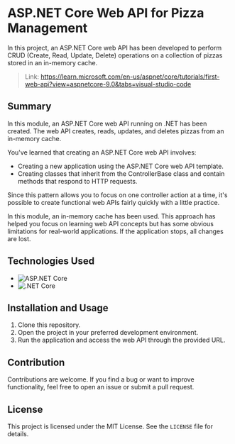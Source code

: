 # ASP.NET Core Web API for Pizza Management

In this project, an ASP.NET Core web API has been developed to perform CRUD (Create, Read, Update, Delete) operations on a collection of pizzas stored in an in-memory cache.

> Link: https://learn.microsoft.com/en-us/aspnet/core/tutorials/first-web-api?view=aspnetcore-9.0&tabs=visual-studio-code

## Summary

In this module, an ASP.NET Core web API running on .NET has been created. The web API creates, reads, updates, and deletes pizzas from an in-memory cache.

You've learned that creating an ASP.NET Core web API involves:

- Creating a new application using the ASP.NET Core web API template.
- Creating classes that inherit from the ControllerBase class and contain methods that respond to HTTP requests.

Since this pattern allows you to focus on one controller action at a time, it's possible to create functional web APIs fairly quickly with a little practice.

In this module, an in-memory cache has been used. This approach has helped you focus on learning web API concepts but has some obvious limitations for real-world applications. If the application stops, all changes are lost.

## Technologies Used

- ![ASP.NET Core](https://img.shields.io/badge/ASP.NET%20Core-3.1-blue) 
- ![.NET Core](https://img.shields.io/badge/.NET%20Core-3.1-blue) 

## Installation and Usage

1. Clone this repository.
2. Open the project in your preferred development environment.
3. Run the application and access the web API through the provided URL.

## Contribution

Contributions are welcome. If you find a bug or want to improve functionality, feel free to open an issue or submit a pull request.

## License

This project is licensed under the MIT License. See the `LICENSE` file for details.
